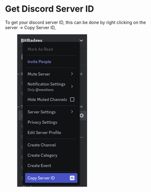 # Get Discord Server ID

To get your discord server ID, this can be done by right clicking on the  server -> Copy Server ID,

<figure><img src="../../../.gitbook/assets/image (60).png" alt=""><figcaption></figcaption></figure>
